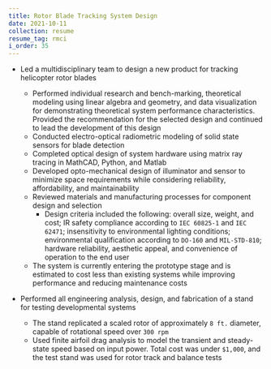 ```yaml
---
title: Rotor Blade Tracking System Design
date: 2021-10-11
collection: resume
resume_tag: rmci
i_order: 35
---
```


- Led a multidisciplinary team to design a new product for tracking helicopter
  rotor blades

  - Performed individual research and bench-marking, theoretical modeling using
    linear algebra and geometry, and data visualization for demonstrating theoretical
    system performance characteristics. Provided the recommendation for the selected
    design and continued to lead the development of this design
  - Conducted electro-optical radiometric modeling of solid state sensors for blade
    detection
  - Completed optical design of system hardware using matrix ray tracing in MathCAD,
    Python, and Matlab
  - Developed opto-mechanical design of illuminator and sensor to minimize space
    requirements while considering reliability, affordability, and maintainability
  - Reviewed materials and manufacturing processes for component design and selection
    - Design criteria included the following: overall size, weight, and cost; IR
      safety compliance according to `IEC 60825-1` and `IEC 62471`; insensitivity to
      environmental lighting conditions; environmental qualification according to
      `DO-160` and `MIL-STD-810`; hardware reliability, aesthetic appeal, and
      convenience of operation to the end user
  - The system is currently entering the prototype stage and is estimated to cost less
    than existing systems while improving performance and reducing maintenance costs

- Performed all engineering analysis, design, and fabrication of a stand for testing
  developmental systems
  - The stand replicated a scaled rotor of approximately `8 ft.` diameter, capable of
    rotational speed over `300 rpm`
  - Used finite airfoil drag analysis to model the transient and steady-state speed based
    on input power. Total cost was under `$1,000`, and the test stand was used for rotor track
    and balance tests
